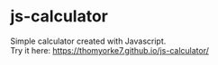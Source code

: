 # js-calculator
Simple calculator created with Javascript. <br/>
Try it here: https://thomyorke7.github.io/js-calculator/
